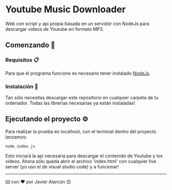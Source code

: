 # Youtube Music Downloader

Web con script y api propia basada en un servidor con NodeJs para descargar vídeos de Youtube en formato MP3.

## Comenzando 🚀
### Requisitos 📋

Para que el programa funcione es necesario tener instalado [NodeJs](https://nodejs.org/es/).

### Instalación 🔧

Tan sólo necesitas descargar este repositorio en cualquier carpeta de tu ordenador. Todas las librerias necesarias ya están instaladas!

## Ejecutando el proyecto ⚙️

Para realizar la prueba en localhost, con el terminal dentro del proyecto lanzamos:
```
node index.js
```
Esto iniciará la api necesaria para descargar el contenido de Youtube y los vídeos. Ahora sólo queda abrir el archivo 'index.html' con cualquier live server (yo uso el de visual studio code) y a funcionar!


---
⌨️ con ❤️ por Javier Alarcón 😊
